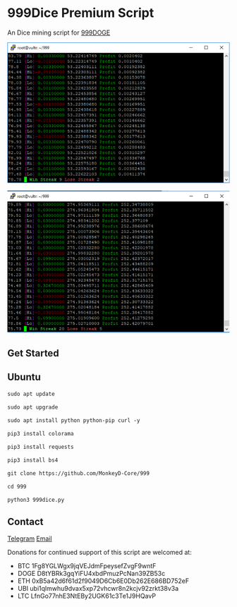 # 999Dice Premium Script
An Dice mining script for [999DOGE]( https://www.999doge.com/?319436992)

<p align="center">
  <img src="preview.png" alt="preview">
</p>

<p align="center">
  <img src="preview2.png" alt="preview">
</p>

## Get Started

## Ubuntu
```
sudo apt update
```
```
sudo apt upgrade
```
```
sudo apt install python python-pip curl -y
```
```
pip3 install colorama
```
```
pip3 install requests
```
```
pip3 install bs4
```
```
git clone https://github.com/MonkeyD-Core/999
```
```
cd 999
```
```
python3 999dice.py
```
## Contact
[Telegram]( https://t.me/monkeydc)
[Email]( mailto:imskaa.co@gmail.com)

Donations for continued support of this script are welcomed at:

* BTC 1Fg8YGLWgx9jqVEJdmFpeysefZvgF9wntF
* DOGE D8tYBRk3gqYiFU4xbdPmuzPcNan39ZB53c 
* ETH 0xB5a42d6f61d2f9049D6Cb6E0Db262E686BD752eF
* UBI ubi1qlmwhu9dvax5xp72vhcwr8n2kcjv92zrkt38v3a
* LTC LfnGo77nhE3NtEBy2UGK61c3Te1J9HQavP
